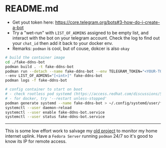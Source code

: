 # README.md

- Get yout token here: https://core.telegram.org/bots#3-how-do-i-create-a-bot
- Try a "wet-run" with `LIST_OF_ADMINS` assigned to be empty list, and interact with the bot on your telegram account. Check the log to find out your `chat_id` then add it back to your docker env.
- Remarks: `podman` is cool, but of couse, dokcer is also `okay`

```bash
# build the container image
cd ./fake-ddns-bot
podman build . -t fake-ddns-bot
podman run --detach --name fake-ddns-bot --env TELEGRAM_TOKEN="<YOUR-TOKEN-HERE>" \
--env LIST_OF_ADMINS="[<int>]" fake-ddns-bot
podman logs -f fake-ddns-bot
```

```bash
# config container to start on boot
# - check rootless pod systemd (https://access.redhat.com/discussions/5733161)
# - for docker, try '--restart unless-stopped'
podman generate systemd --name fake-ddns-bot > ~/.config/systemd/user/fake-ddns-bot.service
systemctl --user daemon-reload
systemctl --user enable fake-ddns-bot.service 
systemctl --user status fake-ddns-bot.service
```

---

This is some low effort work to salvage my [old project](https://github.com/c04022004/gprs-telegram-bot) to monitor my home internet uplink. Have a `Fedora Server` running `podman` 24/7 so it's good to know its IP for remote access.


